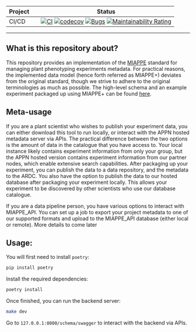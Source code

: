 <!-- markdownlint-disable -->
<p align="center">
  <!-- github-banner-start -->
  <!-- github-banner-end -->
</p>
<!-- markdownlint-restore -->

<div align="center">

<!-- prettier-ignore-start -->

| Project |     | Status                                                                                                                                                                                                                                                                                                                                                                                                                                                                                                                                                                                                                                                                                                                                                                                                                        |
|---------|:----|-------------------------------------------------------------------------------------------------------------------------------------------------------------------------------------------------------------------------------------------------------------------------------------------------------------------------------------------------------------------------------------------------------------------------------------------------------------------------------------------------------------------------------------------------------------------------------------------------------------------------------------------------------------------------------------------------------------------------------------------------------------------------------------------------------------------------------|
| CI/CD   |     | [![CI](https://github.com/haryle/MIAPPE_API/actions/workflows/ci.yaml/badge.svg)](https://github.com/haryle/MIAPPE_API/actions/workflows/ci.yaml) [![codecov](https://codecov.io/gh/haryle/MIAPPE_API/graph/badge.svg?token=NQ4AQXLOJF)](https://codecov.io/gh/haryle/MIAPPE_API) [![Bugs](https://sonarcloud.io/api/project_badges/measure?project=haryle_MIAPPE_API&metric=bugs)](https://sonarcloud.io/summary/new_code?id=haryle_MIAPPE_API) [![Maintainability Rating](https://sonarcloud.io/api/project_badges/measure?project=haryle_MIAPPE_API&metric=sqale_rating)](https://sonarcloud.io/summary/new_code?id=haryle_MIAPPE_API) |

<!-- prettier-ignore-end -->
</div>

<hr>

## What is this repository about?

This repository provides an implementation of the [MIAPPE](https://www.miappe.org/) standard for managing plant phenotyping experiments metadata. For practical reasons,
the implemented data model (hence forth referred as MIAPPE+) deviates from the original standard, though we strive to adhere to the original terminologies as much as possible. The high-level schema and
an example experiment packaged up using MIAPPE+ can be found [here](assets/MIAPPE+_Architecture).

## Meta-usage

If you are a plant scientist who wishes to publish your experiment data, you can either download this tool to run locally, or interact with the APPN hosted metadata server via APIs.
The practical difference between the two options is the amount of data in the catalogue that you have access to. Your local instance likely contains experiment information from only your group,
but the APPN hosted version contains experiment information from our partner nodes, which enable extensive search capabilities. After packaging up your experiment, you can publish the data to
a data repository, and the metadata to the ARDC. You also have the option to publish the data to our hosted database after packaging your experiment locally. This allows your experiment to be
discovered by other scientists who use our database catalogue.

If you are a data pipeline person, you have various options to interact with MIAPPE_API. You can set up a job to export your project metadata to one of our supported formats and upload to the MIAPPE_API database
(either local or remote). More details to come later

## Usage:
You will first need to install `poetry`:

```bash
pip install poetry
```

Install the required dependencies:

```bash
poetry install
```

Once finished, you can run the backend server:
```bash
make dev
```

Go to `127.0.0.1:8000/schema/swagger` to interact with the backend via APIs.
